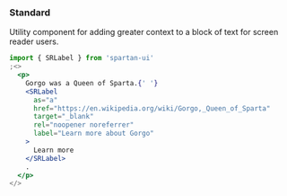 ### Standard

Utility component for adding greater context to a block of text for screen reader users.

```jsx
import { SRLabel } from 'spartan-ui'
;<>
  <p>
    Gorgo was a Queen of Sparta.{' '}
    <SRLabel
      as="a"
      href="https://en.wikipedia.org/wiki/Gorgo,_Queen_of_Sparta"
      target="_blank"
      rel="noopener noreferrer"
      label="Learn more about Gorgo"
    >
      Learn more
    </SRLabel>
    .
  </p>
</>
```
